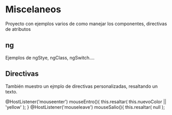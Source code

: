 # Miscelaneos

Proyecto con ejemplos varios de como manejar los componentes, directivas de atributos

## ng

Ejemplos de ngStye, ngClass, ngSwitch....

## Directivas

También muestro un ejmplo de directivas personalizadas, resaltando un texto.

@HostListener('mouseenter') mouseEntro(){
    this.resaltar( this.nuevoColor ||  'yellow' );
  }
  @HostListener('mouseleave') mouseSalio(){
    this.resaltar( null );
